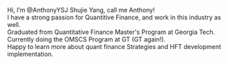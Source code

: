 Hi, I’m @AnthonyYSJ Shujie Yang, call me Anthony!\
I have a strong passion for Quantitive Finance, and work in this industry as well.\
Graduated from Quantitative Finance Master's Program at Georgia Tech.
Currently doing the OMSCS Program at GT (GT again!).\
Happy to learn more about quant finance Strategies and HFT development implementation.

<!---
AnthonyYSJ/AnthonyYSJ is a ✨ special ✨ repository because its `README.md` (this file) appears on your GitHub profile.
You can click the Preview link to take a look at your changes.
--->
